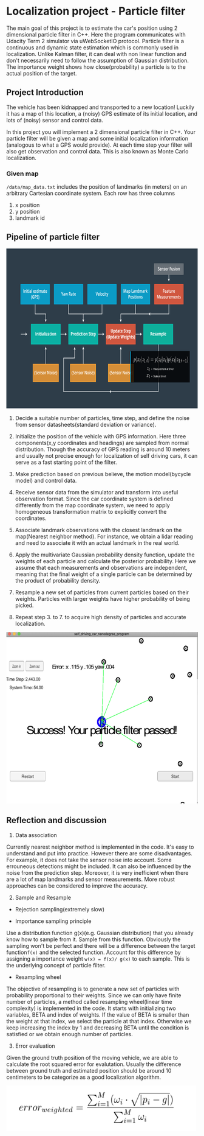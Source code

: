 # Localization project - Particle filter

The main goal of this project is to estimate the car's position using 2 dimensional particle filter in C++. Here the program communicates with Udacity Term 2 simulator via uWebSocketIO protocol. Particle filter is a continuous and dynamic state estimation which is commonly used in localization. Unlike Kalman filter, it can deal with non linear function and don't necessarily need to follow the assumption of Gaussian distribution. The importance weight shows how close(probability) a particle is to the actual position of the target. 

## Project Introduction

The vehicle has been kidnapped and transported to a new location! Luckily it has a map of this location, a (noisy) GPS estimate of its initial location, and lots of (noisy) sensor and control data.

In this project you will implement a 2 dimensional particle filter in C++. Your particle filter will be given a map and some initial localization information (analogous to what a GPS would provide). At each time step your filter will also get observation and control data. This is also known as Monte Carlo localization.

### Given map
`/data/map_data.txt` includes the position of landmarks (in meters) on an arbitrary Cartesian coordinate system. Each row has three columns
1. x position
2. y position
3. landmark id

## Pipeline of particle filter

<img src="/image/steps.png" alt="steps" title="steps" width="750" height="420" />

1. Decide a suitable number of particles, time step, and define the noise from sensor datasheets(standard deviation or variance). 

2. Initialize the position of the vehicle with GPS information. Here three components(x,y coordinates and headings) are sampled from normal distribution. Though the accuracy of GPS reading is around 10 meters and usually not precise enough for localization of self driving cars, it can serve as a fast starting point of the filter. 

3. Make prediction based on previous believe, the motion model(bycycle model) and control data.

4. Receive sensor data from the simulator and transform into useful observation format. Since the car coordinate system is defined differently from the map coordinate system, we need to apply homogeneous transformation matrix to explicitly convert the coordinates.

5. Associate landmark observations with the closest landmark on the map(Nearest neighbor method). For instance, we obtain a lidar reading and need to associate it with an actual landmark in the real world. 

6. Apply the multivariate Gaussian probability density function, update the weights of each particle and calculate the posterior probability. Here we assume that each measurements and observations are independent, meaning that the final weight of a single particle can be determined by the product of probability density. 

7. Resample a new set of particles from current particles based on their weights. Particles with larger weights have higher probability of being picked. 

8. Repeat step 3. to 7. to acquire high density of particles and accurate localization.  

<img src="/image/result2.png" alt="success" title="success" width="750" height="450" />

## Reflection and discussion 

1. Data association 

Currently nearest neighbor method is implemented in the code. It's easy to understand and put into practice. However there are some disadvantages. For example, it does not take the sensor noise into account. Some errouneous detections might be included. It can also be influenced by the noise from the prediction step. Moreover, it is very inefficient when there are a lot of map landmarks and sensor measurements. More robust approaches can be considered to improve the accuracy. 


2. Sample and Resample 

- Rejection sampling(extremely slow)

- Importance sampling principle

Use a distribution function g(x)(e.g. Gaussian distribution) that you already know how to sample from it. Sample from this function. Obviously the sampling won't be perfect and there will be a difference between the target function`f(x)` and the selected function. Account for this difference by assigning a importance weight `w(x) = f(x)/ g(x)` to each sample. This is the underlying concept of particle filter.

- Resampling wheel

The objective of resampling is to generate a new set of particles with probability proportional to their weights. Since we can only have finite number of particles, a method called resampling wheel(linear time complexity) is implemented in the code. It starts with initializing two variables, BETA and index of weights. If the value of BETA is smaller than the weight at that index, we select the particle at that index. Otherwise we keep increasing the index by 1 and decreasing BETA until the condition is satisfied or we obtain enough number of particles. 


3. Error evaluation

Given the ground truth position of the moving vehicle, we are able to calculate the root squared error for evalutation. Usually the difference between ground truth and estimated position should be around 10 centimeters to be categorize as a good localization algorithm.

<img src="/image/eq1.png" alt="error" title="error" width="500" height="120" />




